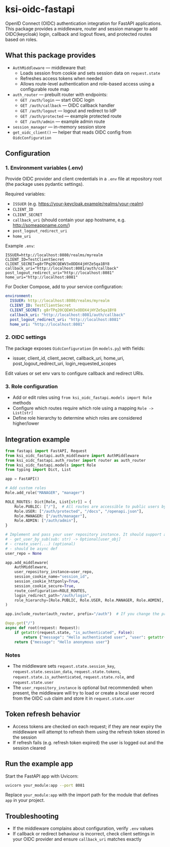# ksi-oidc-fastapi

OpenID Connect (OIDC) authentication integration for FastAPI applications.
This package provides a middleware, router and session manager to add OIDC(keycloak) login, callback and logout flows, and protected routes based on roles.

## What this package provides

- `AuthMiddleware` — middleware that:
  - Loads session from cookie and sets session data on `request.state`
  - Refreshes access tokens when needed
  - Allows route-level authentication and role-based access using a configurable route map
- `auth_router` — prebuilt router with endpoints:
  - `GET /auth/login` — start OIDC login
  - `GET /auth/callback` — OIDC callback handler
  - `GET /auth/logout` — logout and redirect to IdP
  - `GET /auth/protected` — example protected route
  - `GET /auth/admin` — example admin route
- `session_manager` — in-memory session store
- `get_oidc_client()` — helper that reads OIDC config from `OidcConfiguration`

## Configuration

### 1. Environment variables (.env)

Provide OIDC provider and client credentials in a `.env` file at repository root (the package uses pydantic settings).

Required variables:
- `ISSUER` (e.g. https://your-keycloak.example/realms/your-realm)
- `CLIENT_ID`
- `CLIENT_SECRET`
- `callback_uri` (should contain your app hostname, e.g. http://someappname.com/)
- `post_logout_redirect_uri`
- `home_uri`

Example `.env`:

```env
ISSUER=http://localhost:8080/realms/myrealm
CLIENT_ID=TestClientSecret
CLIENT_SECRET=g8rTPq20CQEWV3xODDX4jHYZe5qa1BY8
callback_uri="http://localhost:8081/auth/callback"
post_logout_redirect_uri="http://localhost:8081"
home_uri="http://localhost:8081"
```

For Docker Compose, add to your service configuration:

```yaml
environment:
  ISSUER: http://localhost:8080/realms/myrealm
  CLIENT_ID: TestClientSecret
  CLIENT_SECRET: g8rTPq20CQEWV3xODDX4jHYZe5qa1BY8
  callback_uri: "http://localhost:8081/auth/callback"
  post_logout_redirect_uri: "http://localhost:8081"
  home_uri: "http://localhost:8081"
```

### 2. OIDC settings

The package exposes `OidcConfiguration` (in `models.py`) with fields:
- issuer, client_id, client_secret, callback_uri, home_uri, post_logout_redirect_uri, login_requested_scopes

Edit values or set env vars to configure callback and redirect URIs.

### 3. Role configuration

- Add or edit roles using `from ksi_oidc_fastapi.models import Role` methods
- Configure which routes require which role using a mapping `Role -> List[str]`
- Define role hierarchy to determine which roles are considered higher/lower

## Integration example

```python
from fastapi import FastAPI, Request
from ksi_oidc_fastapi.auth_middleware import AuthMiddleware
from ksi_oidc_fastapi.auth_router import router as auth_router
from ksi_oidc_fastapi.models import Role
from typing import Dict, List

app = FastAPI()

# Add custom roles
Role.add_role("MANAGER", "manager")

ROLE_ROUTES: Dict[Role, List[str]] = {
    Role.PUBLIC: ["/"],  # All routes are accessible to public users by default
    Role.USER: ["/auth/protected", "/docs", "/openapi.json"],
    Role.MANAGER: ["/auth/manager"],
    Role.ADMIN: ["/auth/admin"],
}

# Implement and pass your user repository instance. It should support at minimum:
# - get_user_by_sub(sub: str) -> Optional[user_obj]
# - create_user(...) (optional)
# - should be async def
user_repo = None

app.add_middleware(
    AuthMiddleware,
    user_repository_instance=user_repo,
    session_cookie_name="session_id",
    session_cookie_httponly=True,
    session_cookie_secure=True,
    route_configuration=ROLE_ROUTES,
    login_redirect_path="/auth/login",
    role_hierarchy=[Role.PUBLIC, Role.USER, Role.MANAGER, Role.ADMIN],
)

app.include_router(auth_router, prefix="/auth")  # If you change the prefix, update it in .env or docker-compose

@app.get("/")
async def root(request: Request):
    if getattr(request.state, "is_authenticated", False):
        return {"message": "Hello authenticated user", "user": getattr(request.state, "user", None)}
    return {"message": "Hello anonymous user"}
```

### Notes

- The middleware sets `request.state.session_key`, `request.state.session_data`, `request.state.tokens`, `request.state.is_authenticated`, `request.state.role`, and `request.state.user`
- The `user_repository_instance` is optional but recommended: when present, the middleware will try to load or create a local user record from the OIDC `sub` claim and store it in `request.state.user`

## Token refresh behavior

- Access tokens are checked on each request; if they are near expiry the middleware will attempt to refresh them using the refresh token stored in the session
- If refresh fails (e.g. refresh token expired) the user is logged out and the session cleared

## Run the example app

Start the FastAPI app with Uvicorn:

```bash
uvicorn your_module:app --port 8081
```

Replace `your_module:app` with the import path for the module that defines `app` in your project.

## Troubleshooting

- If the middleware complains about configuration, verify `.env` values
- If callback or redirect behaviour is incorrect, check client settings in your OIDC provider and ensure `callback_uri` matches exactly